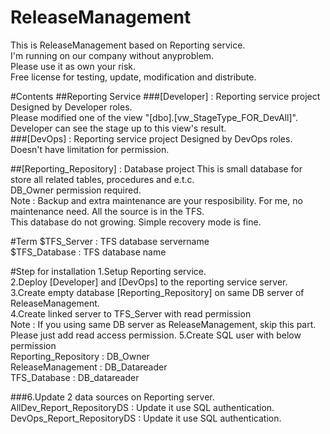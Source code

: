 # ReleaseManagement

This is ReleaseManagement based on Reporting service.<br>
I'm running on our company without anyproblem.<br>
Please use it as own your risk.<br>
Free license for testing, update, modification and distribute.<br>

#Contents
##Reporting Service
###[Developer] : Reporting service project
Designed by Developer roles.<br>
Please modified one of the view "[dbo].[vw_StageType_FOR_DevAll]".<br>
Developer can see the stage up to this view's result.<br>
###[DevOps] : Reporting service project
Designed by DevOps roles.<br>
Doesn't have limitation for permission.<br>

##[Reporting_Repository] : Database project
This is small database for store all related tables, procedures and e.t.c.<br>
DB_Owner permission required.<br>
Note : Backup and extra maintenance are your resposibility. For me, no maintenance need. All the source is in the TFS.<br>
This database do not growing. Simple recovery mode is fine.<br>

#Term
$TFS_Server : TFS database servername<br>
$TFS_Database : TFS database name

#Step for installation
1.Setup Reporting service.<br>
2.Deploy [Developer] and [DevOps] to the reporting service server.<br>
3.Create empty database [Reporting_Repository] on same DB server of ReleaseManagement.<br>
4.Create linked server to TFS_Server with read permission<br>
Note : If you using same DB server as ReleaseManagement, skip this part. Please just add read access permission.
5.Create SQL user with below permission<br>
Reporting_Repository : DB_Owner<br>
ReleaseManagement : DB_Datareader<br>
TFS_Database : DB_datareader<br>

###6.Update 2 data sources on Reporting server.
AllDev_Report_RepositoryDS : Update it use SQL authentication.<br>
DevOps_Report_RepositoryDS : Update it use SQL authentication.


